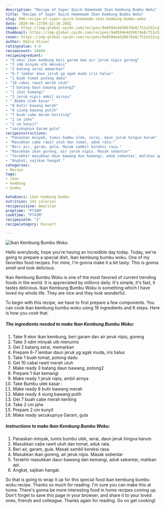 ```yaml
---
description: "Recipe of Super Quick Homemade Ikan Kembung Bumbu Woku"
title: "Recipe of Super Quick Homemade Ikan Kembung Bumbu Woku"
slug: 996-recipe-of-super-quick-homemade-ikan-kembung-bumbu-woku
date: 2020-06-11T09:52:16.208Z
image: https://img-global.cpcdn.com/recipes/9e8594e4d2067de8/751x532cq70/ikan-kembung-bumbu-woku-foto-resep-utama.jpg
thumbnail: https://img-global.cpcdn.com/recipes/9e8594e4d2067de8/751x532cq70/ikan-kembung-bumbu-woku-foto-resep-utama.jpg
cover: https://img-global.cpcdn.com/recipes/9e8594e4d2067de8/751x532cq70/ikan-kembung-bumbu-woku-foto-resep-utama.jpg
author: Mable Oliver
ratingvalue: 4.9
reviewcount: 34849
recipeingredient:
- "9 ekor ikan kembung beri garam dan air jeruk nipis goreng"
- "3 sdm minyak utk menumis"
- "2 batang serai memarkan"
- "6-7 lembar daun jeruk yg agak muda iris halus"
- "1 buah tomat potong dadu"
- "10 cabai rawit merah utuh"
- "3 batang daun bawang potong2"
- "1 ikat kemangi"
- "1 jeruk nipis ambil airnya"
- " Bumbu ulek kasar "
- "8 butir bawang merah"
- "4 siung bawang putih"
- "7 buah cabe merah keriting"
- "2 cm jahe"
- "2 cm kunyit"
- "secukupnya Garam gula"
recipeinstructions:
- "Panaskan minyak, tumis bumbu ulek, serai, daun jeruk hingva harum"
- "Masukkan cabe rawit utuh dan tomat, aduk rata."
- "Beri air, garam, gula. Masak sambil koreksi rasa."
- "Masukkan ikan goreng, air jeruk nipis. Masak sebentar"
- "Terakhir masukkan daun bawang dan kemangi, aduk sebentar, matikan api."
- "Angkat, sajikan hangat."
categories:
- Recipe
tags:
- ikan
- kembung
- bumbu

katakunci: ikan kembung bumbu 
nutrition: 142 calories
recipecuisine: American
preptime: "PT16M"
cooktime: "PT43M"
recipeyield: "2"
recipecategory: Dessert

---
```



![Ikan Kembung Bumbu Woku](https://img-global.cpcdn.com/recipes/9e8594e4d2067de8/751x532cq70/ikan-kembung-bumbu-woku-foto-resep-utama.jpg)

Hello everybody, hope you're having an incredible day today. Today, we're going to prepare a special dish, ikan kembung bumbu woku. One of my favorites food recipes. For mine, I'm gonna make it a bit tasty. This is gonna smell and look delicious.

Ikan Kembung Bumbu Woku is one of the most favored of current trending foods in the world. It is appreciated by millions daily. It's simple, it's fast, it tastes delicious. Ikan Kembung Bumbu Woku is something which I have loved my whole life. They are nice and they look wonderful.




To begin with this recipe, we have to first prepare a few components. You can cook ikan kembung bumbu woku using 16 ingredients and 6 steps. Here is how you cook that.

<!--inarticleads1-->

##### The ingredients needed to make Ikan Kembung Bumbu Woku:

1. Take 9 ekor ikan kembung, beri garam dan air jeruk nipis, goreng
1. Take 3 sdm minyak utk menumis
1. Get 2 batang serai, memarkan
1. Prepare 6-7 lembar daun jeruk yg agak muda, iris halus
1. Take 1 buah tomat, potong dadu
1. Get 10 cabai rawit merah utuh
1. Make ready 3 batang daun bawang, potong2
1. Prepare 1 ikat kemangi
1. Make ready 1 jeruk nipis, ambil airnya
1. Take  Bumbu ulek kasar :
1. Make ready 8 butir bawang merah
1. Make ready 4 siung bawang putih
1. Get 7 buah cabe merah keriting
1. Take 2 cm jahe
1. Prepare 2 cm kunyit
1. Make ready secukupnya Garam, gula




<!--inarticleads2-->

##### Instructions to make Ikan Kembung Bumbu Woku:

1. Panaskan minyak, tumis bumbu ulek, serai, daun jeruk hingva harum
1. Masukkan cabe rawit utuh dan tomat, aduk rata.
1. Beri air, garam, gula. Masak sambil koreksi rasa.
1. Masukkan ikan goreng, air jeruk nipis. Masak sebentar
1. Terakhir masukkan daun bawang dan kemangi, aduk sebentar, matikan api.
1. Angkat, sajikan hangat.




So that is going to wrap it up for this special food ikan kembung bumbu woku recipe. Thanks so much for reading. I'm sure you can make this at home. There's gonna be more interesting food in home recipes coming up. Don't forget to save this page in your browser, and share it to your loved ones, friends and colleague. Thanks again for reading. Go on get cooking!
